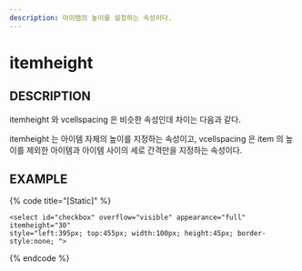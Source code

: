 ```yaml
---
description: 아이템의 높이를 설정하는 속성이다.
---
```


# itemheight

## DESCRIPTION

itemheight 와 vcellspacing 은 비슷한 속성인데 차이는 다음과 같다. 

itemheight 는 아이템 자체의 높이를 지정하는 속성이고, vcellspacing 은 item 의 높이를 제외한 아이템과 아이템 사이의 세로 간격만을 지정하는 속성이다.

## EXAMPLE

{% code title="\[Static\]" %}
```markup
<select id="checkbox" overflow="visible" appearance="full" itemheight="30" 
style="left:395px; top:455px; width:100px; height:45px; border-style:none; "> 
```
{% endcode %}

